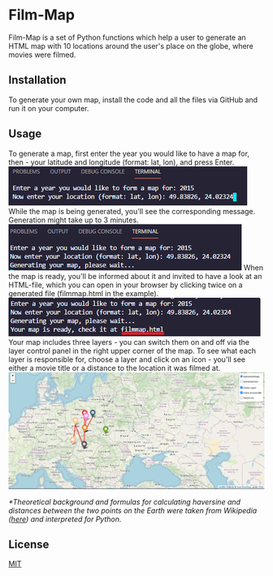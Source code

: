 # Film-Map
Film-Map is a set of Python functions which help a user to generate an HTML map with 10 locations around the user's place on the globe, where movies were filmed.
## Installation
To generate your own map, install the code and all the files via GitHub and run it on your computer.
## Usage
To generate a map, first enter the year you would like to have a map for, then - your latitude and longitude (format: lat, lon), and press Enter.
![Starting work](screen1.png?raw="text")
While the map is being generated, you'll see the corresponding message. Generation might take up to 3 minutes.
![Starting work](screen2.png?raw="text")
When the map is ready, you'll be informed about it and invited to have a look at an HTML-file, which you can open in your browser by clicking twice on a generated file (filmmap.html in the example).
![Starting work](screen3.png?raw="text")
Your map includes three layers - you can switch them on and off via the layer control panel in the right upper corner of the map. To see what each layer is responsible for, choose a layer and click on an icon - you'll see either a movie title or a distance to the location it was filmed at.
![Starting work](screen4.png?raw="text")

_*Theoretical background and formulas for calculating haversine and distances between the two points on the Earth were taken from Wikipedia ([here](https://en.wikipedia.org/wiki/Haversine_formula#:~:text=The%20haversine%20formula%20determines%20the,and%20angles%20of%20spherical%20triangles.)) and interpreted for Python._
## License
[MIT](https://choosealicense.com/licenses/mit/)
